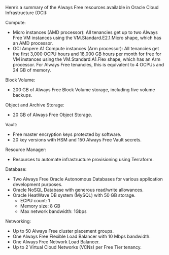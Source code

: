 Here’s a summary of the Always Free resources available in Oracle Cloud Infrastructure (OCI):

Compute:
- Micro instances (AMD processor): All tenancies get up to two Always Free VM instances using the VM.Standard.E2.1.Micro shape, which has an AMD processor.
- OCI Ampere A1 Compute instances (Arm processor): All tenancies get the first 3,000 OCPU hours and 18,000 GB hours per month for free for VM instances using the VM.Standard.A1.Flex shape, which has an Arm processor. For Always Free tenancies, this is equivalent to 4 OCPUs and 24 GB of memory.

Block Volume:
- 200 GB of Always Free Block Volume storage, including five volume backups.

Object and Archive Storage:
- 20 GB of Always Free Object Storage.

Vault:
- Free master encryption keys protected by software.
- 20 key versions with HSM and 150 Always Free Vault secrets.

Resource Manager:
- Resources to automate infrastructure provisioning using Terraform.

Database:
- Two Always Free Oracle Autonomous Databases for various application development purposes.
- Oracle NoSQL Database with generous read/write allowances.
- Oracle HeatWave DB system (MySQL) with 50 GB storage.
    - ECPU count: 1
    - Memory size: 8 GB
    - Max network bandwidth: 1Gbps

Networking:
- Up to 50 Always Free cluster placement groups.
- One Always Free Flexible Load Balancer with 10 Mbps bandwidth.
- One Always Free Network Load Balancer.
- Up to 2 Virtual Cloud Networks (VCNs) per Free Tier tenancy.
